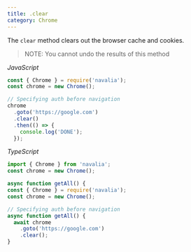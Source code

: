 ```yaml
---
title: .clear
category: Chrome
---
```


The `clear` method clears out the browser cache and cookies.

> NOTE: You cannot undo the results of this method

*JavaScript*
```js
const { Chrome } = require('navalia');
const chrome = new Chrome();

// Specifying auth before navigation
chrome
  .goto('https://google.com')
  .clear()
  .then(() => {
    console.log('DONE');
  });
```

*TypeScript*
```ts
import { Chrome } from 'navalia';
const chrome = new Chrome();

async function getAll() {
const { Chrome } = require('navalia');
const chrome = new Chrome();

// Specifying auth before navigation
async function getAll() {
  await chrome
    .goto('https://google.com')
    .clear();
}
```
